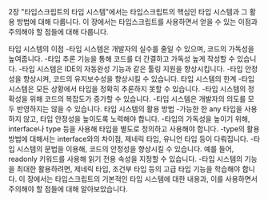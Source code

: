2장 "타입스크립트의 타입 시스템"에서는 타입스크립트의 핵심인 타입 시스템과 그 활용 방법에 대해 다룹니다. 이 장에서는 타입스크립트를 사용하면서 얻을 수 있는 이점과 주의해야 할 점들에 대해 다룹니다.

타입 시스템의 이점 -타입 시스템은 개발자의 실수를 줄일 수 있으며, 코드의 가독성을 높여줍니다. -타입 추론 기능을 통해 코드를 더 간결하고 가독성 높게 작성할 수 있습니다. -타입 시스템은 IDE의 자동완성 기능과 같은 툴링 지원을 향상시킵니다. -타입 안정성을 향상시켜, 코드의 유지보수성을 향상시킬 수 있습니다.
타입 시스템의 한계 -타입 시스템은 모든 상황에서 타입을 정확히 추론하지 못할 수 있습니다. -타입 시스템의 정확성을 위해 코드의 복잡도가 증가할 수 있습니다. -타입 시스템은 개발자의 의도를 모두 반영하지는 않을 수 있습니다.
타입 시스템의 활용 방법 -가능한 한 any 타입을 사용하지 않고, 타입 안정성을 높이도록 노력해야 합니다. -타입의 가독성을 높이기 위해, interface나 type 등을 사용해 타입을 별도로 정의하고 사용해야 합니다.
-type의 활용 방법에 대해서는 interface와의 차이점, 제네릭 타입, 유니언 타입 등이 다뤄집니다. -타입 시스템의 문법을 이용해, 코드의 안정성을 향상시킬 수 있습니다. 예를 들어, readonly 키워드를 사용해 읽기 전용 속성을 지정할 수 있습니다. -타입 시스템의 기능을 최대한 활용하려면, 제네릭 타입, 조건부 타입 등의 고급 타입 기능을 학습해야 합니다.
이 장에서는 타입스크립트의 기본적인 타입 시스템에 대한 내용과, 이를 사용하면서 주의해야 할 점들에 대해 알아보았습니다.
